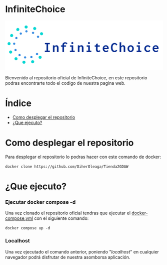 # InfiniteChoice

![Logo InfiniteChoice](https://github.com/OiherOleaga/Tienda2GDAW/blob/documentacion/www/assets/Logo/logo.png)

Bienvenido al repositorio oficial de InfiniteChoice, en este repositorio podras encontrarte todo el codigo de nuestra pagina web.

# Índice

* [Como desplegar el repositorio](#como-desplegar-el-repositorio)
* [¿Que ejecuto?](#que-ejecuto)

# Como desplegar el repositorio
Para desplegar el repositorio lo podras hacer con este comando de docker:
```
docker clone https://github.com/OiherOleaga/Tienda2GDAW
```

# ¿Que ejecuto?
### Ejecutar docker compose -d
Una vez clonado el repositorio oficial tendras que ejecutar el [docker-compose.yml](https://github.com/OiherOleaga/Tienda2GDAW/blob/documentacion/docker-compose.yml) con el siguiente comando: 
```
docker compose up -d
```
### Localhost
Una vez ejecutado el comando anterior, poniendo "*localhost*" en cualquier navegador podrá disfrutar de nuestra asomborsa aplicación.